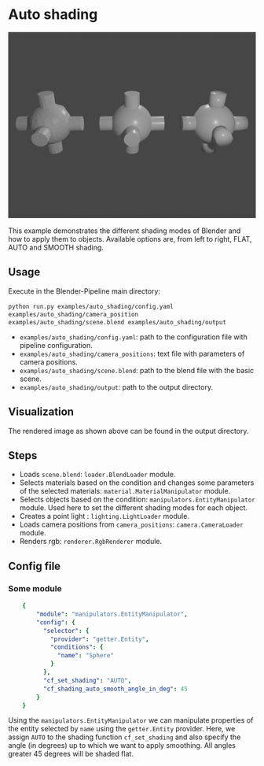 # Auto shading

![](rendering.png)

This example demonstrates the different shading modes of Blender and how to apply them to objects. Available options are,
from left to right, FLAT, AUTO and SMOOTH shading.

## Usage

Execute in the Blender-Pipeline main directory:

```
python run.py examples/auto_shading/config.yaml examples/auto_shading/camera_position examples/auto_shading/scene.blend examples/auto_shading/output
``` 

* `examples/auto_shading/config.yaml`: path to the configuration file with pipeline configuration.
* `examples/auto_shading/camera_positions`: text file with parameters of camera positions.
* `examples/auto_shading/scene.blend`: path to the blend file with the basic scene.
* `examples/auto_shading/output`: path to the output directory.

## Visualization

The rendered image as shown above can be found in the output directory.

## Steps

* Loads `scene.blend`: `loader.BlendLoader` module.
* Selects materials based on the condition and changes some parameters of the selected materials: `material.MaterialManipulator` module.
* Selects objects based on the condition: `manipulators.EntityManipulator` module. Used here to set the different shading modes for each object.
* Creates a point light : `lighting.LightLoader` module.
* Loads camera positions from `camera_positions`: `camera.CameraLoader` module.
* Renders rgb: `renderer.RgbRenderer` module.

## Config file

### Some module

```yaml
    {
        "module": "manipulators.EntityManipulator",
        "config": {
          "selector": {
            "provider": "getter.Entity",
            "conditions": {
              "name": "Sphere"
            }
          },
          "cf_set_shading": "AUTO",
          "cf_shading_auto_smooth_angle_in_deg": 45
        }
    }
```

Using the `manipulators.EntityManipulator` we can manipulate properties of the entity selected by `name` using the `getter.Entity` provider.
Here, we assign `AUTO` to the shading function `cf_set_shading` and also specify the angle (in degrees) up to which we want to apply smoothing.
All angles greater 45 degrees will be shaded flat.
